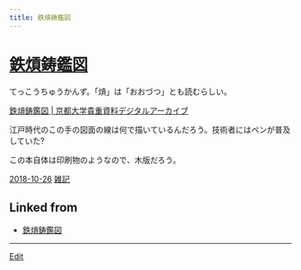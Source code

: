 ```yaml
---
title: 鉄熕鋳鑑図
---
```

# [鉄熕鋳鑑図](/鉄熕鋳鑑図)

てっこうちゅうかんず。「熕」は「おおづつ」とも読むらしい。

[鉄熕鋳鑑図 | 京都大学貴重資料デジタルアーカイブ](https://rmda.kulib.kyoto-u.ac.jp/item/rb00000071#?c=0&m=0&s=0&cv=0&r=0&xywh=-1739%2C966%2C6549%2C544)

江戸時代のこの手の図面の線は何で描いているんだろう。技術者にはペンが普及していた?

この本自体は印刷物のようなので、木版だろう。



[2018-10-26](/2018-10-26) [雑記](/雑記)





## Linked from

* [鉄熕鋳鑑図](/鉄熕鋳鑑図)


----

[Edit](https://github.com/vitroid/vitroid.github.io/edit/master/MD/鉄熕鋳鑑図.md)

